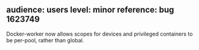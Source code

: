 audience: users
level: minor
reference: bug 1623749
---
Docker-worker now allows scopes for devices and privileged containers to be per-pool, rather than global.
